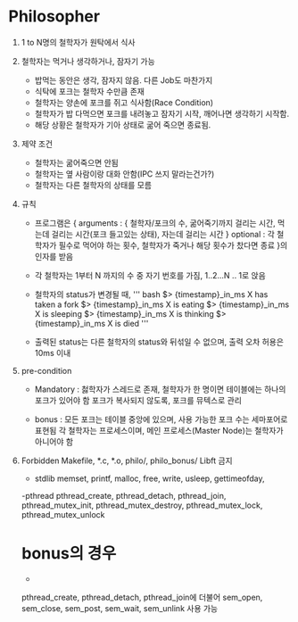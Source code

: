 # Philosopher

1. 1 to N명의 철학자가 원탁에서 식사
2. 철학자는 먹거나 생각하거나, 잠자기 가능
	- 밥먹는 동안은 생각, 잠자지 않음. 다른 Job도 마찬가지
	- 식탁에 포크는 철학자 수만큼 존재
	- 철학자는 양손에 포크를 쥐고 식사함(Race Condition)
	- 철학자가 밥 다먹으면 포크를 내려놓고 잠자기 시작, 깨어나면 생각하기 시작함.
	- 해당 상황은 철학자가 기아 상태로 굶어 죽으면 종료됨.

3. 제약 조건
	- 철학자는 굶어죽으면 안됨
	- 철학자는 옆 사람이랑 대화 안함(IPC 쓰지 말라는건가?)
	- 철학자는 다른 철학자의 상태를 모름

4. 규칙
	- 프로그램은 
	{
		arguments : {
			철학자/포크의 수,
			굶어죽기까지 걸리는 시간,
			먹는데 걸리는 시간(포크 들고있는 상태),
			자는데 걸리는 시간
		}
		optional : 각 철학자가 필수로 먹어야 하는 횟수, 철학자가 죽거나 해당 횟수가 찼다면 종료
	}의 인자를 받음

	- 각 철학자는 1부터 N 까지의 수 중 자기 번호를 가짐, 1..2...N .. 1로 앉음
	- 철학자의 status가 변경될 때, 
	''' bash
	$> {timestamp}_in_ms X has taken a fork
	$> {timestamp}_in_ms X is eating
	$> {timestamp}_in_ms X is sleeping
	$> {timestamp}_in_ms X is thinking
	$> {timestamp}_in_ms X is died
	'''

	- 출력된 status는 다른 철학자의 status와 뒤섞일 수 없으며, 출력 오차 허용은 10ms 이내

5. pre-condition
	- Mandatory : 
		첧학자가 스레드로 존재, 철학자가 한 명이면 테이블에는 하나의 포크가 있어야 함
		포크가 복사되지 않도록, 포크를 뮤텍스로 관리

	- bonus :
		모든 포크는 테이블 중앙에 있으며, 사용 가능한 포크 수는 세마포어로 표현됨
		각 철학자는 프로세스이며, 메인 프로세스(Master Node)는 철학자가 아니어야 함

6. Forbidden
	Makefile, *.c, *.o, philo/, philo_bonus/
	Libft 금지

	- stdlib
	memset, printf, malloc, free, write, usleep, gettimeofday,
	
	-pthread
	pthread_create, pthread_detach, pthread_join, pthread_mutex_init,
	pthread_mutex_destroy, pthread_mutex_lock, pthread_mutex_unlock

	# bonus의 경우
	- 
	pthread_create, pthread_detach, pthread_join에 더불어
	sem_open, sem_close, sem_post, sem_wait, sem_unlink 사용 가능
